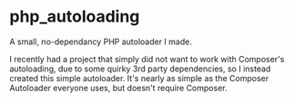 # php_autoloading
A small, no-dependancy PHP autoloader I made. 

I recently had a project that simply did not want to work with Composer's autoloading, due to some quirky 3rd party dependencies, so I instead created this simple autoloader. It's nearly as simple as the Composer Autoloader everyone uses, but doesn't require Composer.
